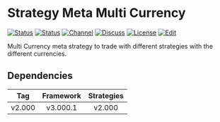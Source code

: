 # Strategy Meta Multi Currency

[![Status][gha-image-check-master]][gha-link-check-master]
[![Status][gha-image-compile-master]][gha-link-compile-master]
[![Channel][tg-channel-image]][tg-channel-link]
[![Discuss][gh-discuss-badge]][gh-discuss-link]
[![License][license-image]][license-link]
[![Edit][gh-edit-badge]][gh-edit-link]

Multi Currency meta strategy to trade
with different strategies with the different currencies.

## Dependencies

| Tag      | Framework | Strategies |
|:--------:|:---------:|:----------:|
| v2.000   | v3.000.1  | v2.000     |

<!-- Named links -->

[gh-discuss-badge]: https://img.shields.io/badge/Discussions-Q&A-blue.svg?logo=github
[gh-discuss-link]: https://github.com/EA31337/EA31337-Strategies/discussions

[gh-edit-badge]: https://img.shields.io/badge/GitHub-edit-purple.svg?logo=github
[gh-edit-link]: https://github.dev/EA31337/Strategy-Meta_Multi_Currency

[gha-link-check-master]: https://github.com/EA31337/Strategy-Meta_Multi_Currency/actions?query=workflow:Check+branch%3Amaster
[gha-image-check-master]: https://github.com/EA31337/Strategy-Meta_Multi_Currency/workflows/Check/badge.svg?branch=master
[gha-link-compile-master]: https://github.com/EA31337/Strategy-Meta_Multi_Currency/actions?query=workflow:Compile+branch%3Amaster
[gha-image-compile-master]: https://github.com/EA31337/Strategy-Meta_Multi_Currency/workflows/Compile/badge.svg?branch=master

[tg-channel-image]: https://img.shields.io/badge/Telegram-join-0088CC.svg?logo=telegram
[tg-channel-link]: https://t.me/EA31337

[license-image]: https://img.shields.io/github/license/EA31337/EA31337-Strategies.svg
[license-link]: https://tldrlegal.com/license/gnu-general-public-license-v3-(gpl-3)
